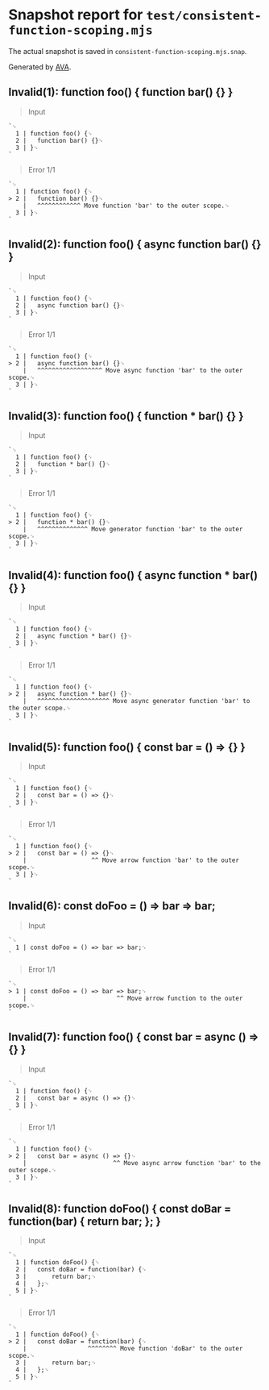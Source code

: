 # Snapshot report for `test/consistent-function-scoping.mjs`

The actual snapshot is saved in `consistent-function-scoping.mjs.snap`.

Generated by [AVA](https://avajs.dev).

## Invalid(1): function foo() { function bar() {} }

> Input

    `␊
      1 | function foo() {␊
      2 | 	function bar() {}␊
      3 | }␊
    `

> Error 1/1

    `␊
      1 | function foo() {␊
    > 2 | 	function bar() {}␊
        | 	^^^^^^^^^^^^ Move function 'bar' to the outer scope.␊
      3 | }␊
    `

## Invalid(2): function foo() { async function bar() {} }

> Input

    `␊
      1 | function foo() {␊
      2 | 	async function bar() {}␊
      3 | }␊
    `

> Error 1/1

    `␊
      1 | function foo() {␊
    > 2 | 	async function bar() {}␊
        | 	^^^^^^^^^^^^^^^^^^ Move async function 'bar' to the outer scope.␊
      3 | }␊
    `

## Invalid(3): function foo() { function * bar() {} }

> Input

    `␊
      1 | function foo() {␊
      2 | 	function * bar() {}␊
      3 | }␊
    `

> Error 1/1

    `␊
      1 | function foo() {␊
    > 2 | 	function * bar() {}␊
        | 	^^^^^^^^^^^^^^ Move generator function 'bar' to the outer scope.␊
      3 | }␊
    `

## Invalid(4): function foo() { async function * bar() {} }

> Input

    `␊
      1 | function foo() {␊
      2 | 	async function * bar() {}␊
      3 | }␊
    `

> Error 1/1

    `␊
      1 | function foo() {␊
    > 2 | 	async function * bar() {}␊
        | 	^^^^^^^^^^^^^^^^^^^^ Move async generator function 'bar' to the outer scope.␊
      3 | }␊
    `

## Invalid(5): function foo() { const bar = () => {} }

> Input

    `␊
      1 | function foo() {␊
      2 | 	const bar = () => {}␊
      3 | }␊
    `

> Error 1/1

    `␊
      1 | function foo() {␊
    > 2 | 	const bar = () => {}␊
        | 	               ^^ Move arrow function 'bar' to the outer scope.␊
      3 | }␊
    `

## Invalid(6): const doFoo = () => bar => bar;

> Input

    `␊
      1 | const doFoo = () => bar => bar;␊
    `

> Error 1/1

    `␊
    > 1 | const doFoo = () => bar => bar;␊
        |                         ^^ Move arrow function to the outer scope.␊
    `

## Invalid(7): function foo() { const bar = async () => {} }

> Input

    `␊
      1 | function foo() {␊
      2 | 	const bar = async () => {}␊
      3 | }␊
    `

> Error 1/1

    `␊
      1 | function foo() {␊
    > 2 | 	const bar = async () => {}␊
        | 	                     ^^ Move async arrow function 'bar' to the outer scope.␊
      3 | }␊
    `

## Invalid(8): function doFoo() { const doBar = function(bar) { return bar; }; }

> Input

    `␊
      1 | function doFoo() {␊
      2 | 	const doBar = function(bar) {␊
      3 | 		return bar;␊
      4 | 	};␊
      5 | }␊
    `

> Error 1/1

    `␊
      1 | function doFoo() {␊
    > 2 | 	const doBar = function(bar) {␊
        | 	              ^^^^^^^^ Move function 'doBar' to the outer scope.␊
      3 | 		return bar;␊
      4 | 	};␊
      5 | }␊
    `
